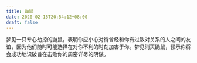 ```yaml
---
title: 鼬鼠
date: 2020-02-15T20:54:12+08:00
draft: false
---
```


梦见一只专心劫掠的鼬鼠，表明你应小心对待曾经和你有过敌对关系的人之间的友谊，因为他们随时可能选择在对你不利的时刻加害于你。梦见消灭鼬鼠，预示你将会成功地识破旨在击败你的周密详尽的阴谋。